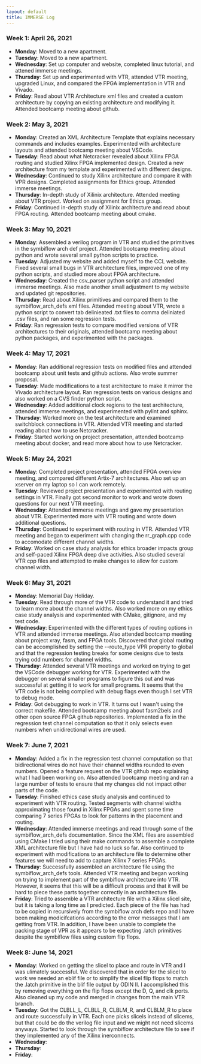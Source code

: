 ```yaml
---
layout: default
title: IMMERSE Log
---
```


### Week 1: April 26, 2021

* **Monday**:    Moved to a new apartment.
* **Tuesday**:   Moved to a new apartment.
* **Wednesday**: Set up computer and website, completed linux tutorial, and attened immerse meetings.
* **Thursday**:  Set up and experimented with VTR, attended VTR meeting, upgraded Linux, and compared 
                 the FPGA implementation in VTR and Vivado.
* **Friday**:    Read about VTR Architecture xml files and created a custom architecture by copying an 
                 existing architecture and modifying it. Attended bootcamp meeting about github.

### Week 2: May 3, 2021

* **Monday**:   Created an XML Architecture Template that explains necessary commands and includes 
                examples. Experimented with architecture layouts and attended bootcamp meeting about VSCode.
* **Tuesday**:  Read about what Netcracker revealed about Xilinx FPGA routing and studied Xilinx FPGA 
                implemented design. Created a new architecture from my template and experimented with different designs.
* **Wednesday**: Continued to study Xilinx architecture and compare it with VPR designs. Completed
                 assignments for Ethics group. Attended immerse meetings.
* **Thursday**: In-depth study of Xilinix architecture. Attended meeting about VTR project. Worked on 
                assignment for Ethics group.
* **Friday**: Continued in-depth study of Xilinix architecture and read about FPGA routing. Attended 
              bootcamp meeting about cmake.

### Week 3: May 10, 2021

* **Monday**:   Assembled a verilog program in VTR and studied the primitives in the symbiflow arch def 
                project. Attended bootcamp meeting about python and wrote several small python scripts to practice.
* **Tuesday**:  Adjusted my website and added myself to the CCL website. Fixed several small bugs in 
                VTR architecture files, improved one of my python scripts, and studied more about FPGA architecture.
* **Wednesday**: Created the csv_parser python script and attended immerse meetings. Also made another
                 small adjustment to my website and updated git repositories.
* **Thursday**: Read about Xilinx primitives and compared them to the symbiflow_arch_defs xml files. 
                Attended meeting about VTR, wrote a python script to convert tab delinieated .txt files to comma 
                deliniated .csv files, and ran some regression tests.
* **Friday**: Ran regression tests to compare modified versions of VTR architectures to their originals, 
              attended bootcamp meeting about python packages, and experimented with the packages.

### Week 4: May 17, 2021

* **Monday**: Ran additional regression tests on modified files and attended bootcamp about unit tests 
              and github actions. Also wrote summer proposal.
* **Tuesday**: Made modifications to a test architecture to make it mirror the Vivado architecture 
               layout. Ran regression tests on various designs and also worked on a CVS finder python script.
* **Wednesday**: Added additional clock regions to the test architecture, attended immerse meetings, and 
                 experimented with pylint and sphinx.
* **Thursday**: Worked more on the test architecture and examined switchblock connections in VTR. 
                Attended VTR meeting and started reading about how to use Netcracker.
* **Friday**: Started working on project presentation, attended bootcamp meeting about docker, and read 
              more about how to use Netcracker.

### Week 5: May 24, 2021

* **Monday**: Completed project presentation, attended FPGA overview meeting, and compared different
              Artix-7 architectures. Also set up an xserver on my laptop so I can work remotely.
* **Tuesday**: Reviewed project presentation and experimented with routing settings in VTR. Finally 
               got second monitor to work and wrote down questions for our next VTR meeting.
* **Wednesday**: Attended immerse meetings and gave my presentation about VTR. Experimented more with
                 VTR routing and wrote down additional questions.
* **Thursday**: Continued to experiment with routing in VTR. Attended VTR meeting and began to experiment
                with changing the rr_graph.cpp code to accomodate different channel widths.
* **Friday**: Worked on case study analysis for ethics broader impacts group and self-paced Xilinx FPGA
              deep dive activities. Also studied several VTR cpp files and attempted to make changes
              to allow for custom channel width.

### Week 6: May 31, 2021

* **Monday**: Memorial Day Holiday.
* **Tuesday**: Read through more of the VTR code to understand it and tried to learn more about
               the channel widths. Also worked more on my ethics case study analysis and experimented
               with CMake, gitignore, and my test code. 
* **Wednesday**: Experimented with the different types of routing options in VTR and attended immerse
                 meetings. Also attended bootcamp meeting about project xray, fasm, and FPGA tools. 
                 Discovered that global routing can be accomplished by setting the --route_type VPR
                 property to global and that the regression testing breaks for some designs due to
                 tests trying odd numbers for channel widths.
* **Thursday**: Attended several VTR meetings and worked on trying to get the VSCode debugger working
                for VTR. Experimented with the debugger on several smaller programs to figure this out
                and was successful at getting it to work for small programs. It seems that the VTR code
                is not being compiled with debug flags even though I set VTR to debug mode.
* **Friday**: Got debugging to work in VTR. It turns out I wasn't using the correct makefile. Attended 
              bootcamp meeting about fasm2bels and other open source FPGA github repositories. Implemented
              a fix in the regression test channel computation so that it only selects even numbers when
              unidirectional wires are used.

### Week 7: June 7, 2021

* **Monday**: Added a fix in the regression test channel computation so that bidirectional wires do
              not have their channel widths rounded to even numbers. Opened a feature request on the VTR
              github repo explaining what I had been working on. Also attended bootcamp meeting and ran
              a large number of tests to ensure that my changes did not impact other parts of the code.
* **Tuesday**: Finished ethics case study analysis and continued to experiment with VTR routing. Tested
               segments with channel widths approximating those found in Xilinx FPGAs and spent some time
               comparing 7 series FPGAs to look for patterns in the placement and routing.
* **Wednesday**: Attended immerse meetings and read through some of the symbiflow_arch_defs documentation.
                 Since the XML files are assembled using CMake I tried using their make commands to assemble
                 a complete XML architecture file but I have had no luck so far. Also continued to experiment
                 with modifications to an architecture file to determine other features we will need to add
                 to capture Xilinx 7 series FPGAs.
* **Thursday**: Successfully assembled an architecture file using the symbiflow_arch_defs tools. Attended
                VTR meeting and began working on trying to implement part of the symbiflow architecture into
                VTR. However, it seems that this will be a difficult process and that it will be hard to piece
                these parts together correctly in an architecture file.
* **Friday**: Tried to assemble a VTR architecture file with a Xilinx slicel site, but it is taking a long time
              as I predicted. Each piece of the file has had to be copied in recursively from the symbiflow
              arch defs repo and I have been making modicifcations according to the error messages that I am
              getting from VTR. In addition, I have been unable to complete the packing stage of VPR as it appears to be expecting .latch primitives despite the symbiflow files using custom flip flops.

### Week 8: June 14, 2021

* **Monday**: Worked on getting the slicel to place and route in VTR and I was ulimately successful. We 
              discovered that in order for the slicel to work we needed an eblif file or to simplify the
              slicel flip flops to match the .latch primitive in the blif file output by ODIN II. I accomplished
              this by removing everything on the flip flops except the D, Q, and clk ports. Also cleaned up my 
              code and merged in changes from the main VTR branch.
* **Tuesday**: Got the CLBLL_L, CLBLL_R, CLBLM_R, and CLBLM_R to place and route successfully in VTR. Each one
               picks slicels instead of slicems, but that could be do the verilog file input and we might not
               need slicems anyways. Started to look through the symbiflow architecture file to see if they
               implemented any of the Xilinx inerconnects.
* **Wednesday**: 
* **Thursday**: 
* **Friday**: 